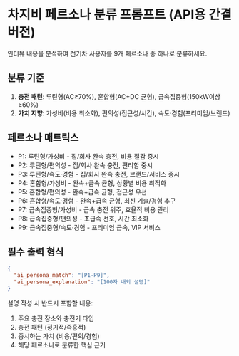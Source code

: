 # 차지비 페르소나 분류 프롬프트 (API용 간결 버전)

인터뷰 내용을 분석하여 전기차 사용자를 9개 페르소나 중 하나로 분류하세요.

## 분류 기준
1. **충전 패턴**: 루틴형(AC≥70%), 혼합형(AC+DC 균형), 급속집중형(150kW이상≥60%)
2. **가치 지향**: 가성비(비용 최소화), 편의성(접근성/시간), 속도·경험(프리미엄/브랜드)

## 페르소나 매트릭스
- P1: 루틴형/가성비 - 집/회사 완속 충전, 비용 절감 중시
- P2: 루틴형/편의성 - 집/회사 완속 충전, 편리함 중시
- P3: 루틴형/속도·경험 - 집/회사 완속 충전, 브랜드/서비스 중시
- P4: 혼합형/가성비 - 완속+급속 균형, 상황별 비용 최적화
- P5: 혼합형/편의성 - 완속+급속 균형, 접근성 우선
- P6: 혼합형/속도·경험 - 완속+급속 균형, 최신 기술/경험 추구
- P7: 급속집중형/가성비 - 급속 충전 위주, 효율적 비용 관리
- P8: 급속집중형/편의성 - 초급속 선호, 시간 최소화
- P9: 급속집중형/속도·경험 - 프리미엄 급속, VIP 서비스

## 필수 출력 형식
```json
{
  "ai_persona_match": "[P1-P9]",
  "ai_persona_explanation": "[100자 내외 설명]"
}
```

설명 작성 시 반드시 포함할 내용:
1. 주요 충전 장소와 충전기 타입
2. 충전 패턴 (정기적/즉흥적)
3. 중시하는 가치 (비용/편의/경험)
4. 해당 페르소나로 분류한 핵심 근거